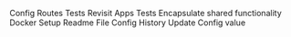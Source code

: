Config Routes Tests
Revisit Apps Tests
Encapsulate shared functionality
Docker Setup
Readme File
Config History
Update Config value

